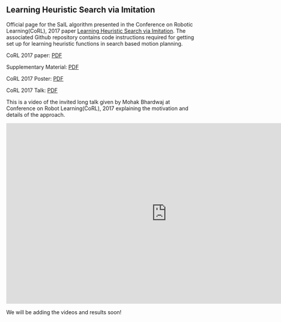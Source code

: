 ## Learning Heuristic Search via Imitation

Official page for the SaIL algorithm presented in the Conference on Robotic Learning(CoRL), 2017 paper [Learning Heuristic Search via Imitation](https://arxiv.org/pdf/1707.03034.pdf). The associated Github repository contains code instructions required for getting set up for learning heuristic functions in search based motion planning. 

CoRL 2017 paper: [PDF](pdfs/bhardwaj17a.pdf)

Supplementary Material: [PDF](pdfs/supplementary.pdf)

CoRL 2017 Poster: [PDF](pdfs/poster.pdf)

CoRL 2017 Talk: [PDF](pdfs/oral_ppt.pdf) 

This is a video of the invited long talk given by Mohak Bhardwaj at Conference on Robot Learning(CoRL), 2017 explaining the motivation and details of the approach.
<iframe width="854" height="480" src="https://www.youtube.com/embed/OFmWo36N98U" frameborder="0" gesture="media" allow="encrypted-media" allowfullscreen></iframe>




We will be adding the videos and results soon!
